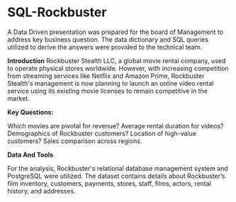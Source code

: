# SQL-Rockbuster

A Data Driven presentation was prepared for the board of Management to address key business question. The data dictionary and SQL queries utilized to derive the answers were provided to the technical team.

**Introduction**
Rockbuster Stealth LLC, a global movie rental company, used to operate physical stores worldwide. However, with increasing competition from streaming services like Netflix and Amazon Prime, Rockbuster Stealth's management is now planning to launch an online video rental service using its existing movie licenses to remain competitive in the market.

**Key Questions:**

Which movies are pivotal for revenue?
Average rental duration for videos?
Demographics of Rockbuster customers?
Location of high-value customers?
Sales comparison across regions.

**Data And Tools**

For the analysis, Rockbuster's relational database management system and PostgreSQL were utilized. The dataset contains details about Rockbuster’s film inventory, customers, payments, stores, staff, films, actors, rental history, and addresses.





